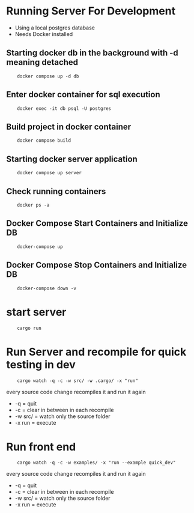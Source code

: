 
# Running Server For Development
- Using a local postgres database
- Needs Docker installed

## Starting docker db in the background with -d meaning detached
```pwsh
    docker compose up -d db
```

## Enter docker container for sql execution

```pwsh
    docker exec -it db psql -U postgres
```


## Build project in docker container

```pwsh
    docker compose build
```

## Starting docker server application

```pwsh
    docker compose up server
```


## Check running containers
```pwsh
    docker ps -a
```


## Docker Compose Start Containers and Initialize DB
```pwsh
    docker-compose up
```

## Docker Compose Stop Containers and Initialize DB
```pwsh
    docker-compose down -v
```



# start server
```pwsh
    cargo run
```

# Run Server and recompile for quick testing in dev
```pwsh
    cargo watch -q -c -w src/ -w .cargo/ -x "run"
```
every source code change recompiles it and run it again
- -q = quit
- -c = clear in between in each recompile
- -w src/ = watch only the source folder
- -x run = execute

# Run front end 
```pwsh
    cargo watch -q -c -w examples/ -x "run --example quick_dev"
```
every source code change recompiles it and run it again
- -q = quit
- -c = clear in between in each recompile
- -w src/ = watch only the source folder
- -x run = execute
